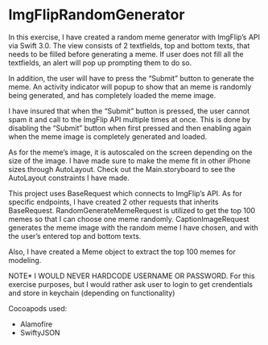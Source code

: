 # ImgFlipRandomGenerator

In this exercise, I have created a random meme generator with ImgFlip’s API via Swift 3.0. The view consists of 2 textfields, top and bottom texts, that needs to be filled before generating a meme. If user does not fill all the textfields, an alert will pop up prompting them to do so.

In addition, the user will have to press the “Submit” button to generate the meme. An activity indicator will popup to show that an meme is randomly being generated, and has completely loaded the meme image.

I have insured that when the “Submit” button is pressed, the user cannot spam it and call to the ImgFlip API multiple times at once. This is done by disabling the “Submit” button when first pressed and then enabling again when the meme image is completely generated and loaded.

As for the meme’s image, it is autoscaled on the screen depending on the size of the image. I have made sure to make the meme fit in other iPhone sizes through AutoLayout. Check out the Main.storyboard to see the AutoLayout constraints I have made.

This project uses BaseRequest which connects to ImgFlip’s API. As for specific endpoints, I have created 2 other requests that inherits BaseRequest. RandomGenerateMemeRequest is utilized to get the top 100 memes so that I can choose one meme randomly. CaptionImageRequest generates the meme image with the random meme I have chosen, and with the user’s entered top and bottom texts.

Also, I have created a Meme object to extract the top 100 memes for modeling.

NOTE* I WOULD NEVER HARDCODE USERNAME OR PASSWORD. For this exercise purposes, but I would rather ask user to login to get crendentials and store in keychain (depending on functionality)

Cocoapods used:
- Alamofire
- SwiftyJSON
